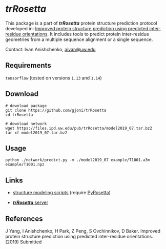 # *trRosetta*
This package is a part of ***trRosetta*** protein structure prediction protocol developed in: [Improved protein structure prediction using predicted inter-residue orientations](). It includes tools to predict protein inter-residue geometries from a multiple sequence alignment or a single sequence.


Contact: Ivan Anishchenko, aivan@uw.edu


## Requirements
```tensorflow``` (tested on versions ```1.13``` and ```1.14```)

## Download

```
# download package
git clone https://github.com/gjoni/trRosetta
cd trRosetta

# download network
wget https://files.ipd.uw.edu/pub/trRosetta/model2019_07.tar.bz2
tar xf model2019_07.tar.bz2
```

## Usage
```
python ./network/predict.py -m ./model2019_07 example/T1001.a3m example/T1001.npz
```

## Links

* [structure modeling scripts](http://yanglab.nankai.edu.cn/trRosetta/download/) (require [PyRosetta](http://www.pyrosetta.org/))

* [***trRosetta*** server](http://yanglab.nankai.edu.cn/trRosetta/)


## References
J Yang, I Anishchenko, H Park, Z Peng, S Ovchinnikov, D Baker. Improved protein structure prediction using predicted inter-residue orientations. (2019) Submitted 
